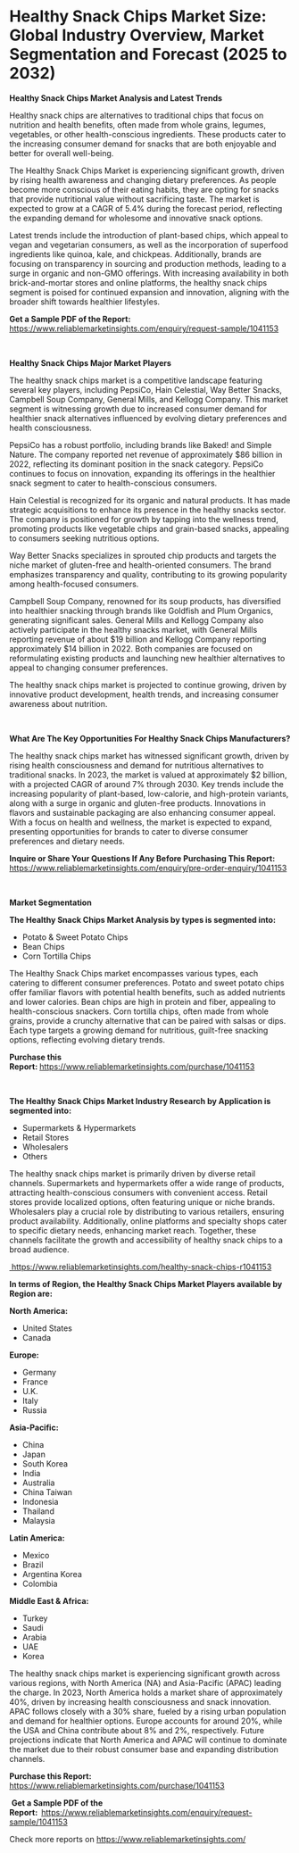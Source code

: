 <p><h1>Healthy Snack Chips Market Size: Global Industry Overview, Market Segmentation and Forecast (2025 to 2032)</h1></p><p><strong>Healthy Snack Chips Market Analysis and Latest Trends</strong></p>
<p><p>Healthy snack chips are alternatives to traditional chips that focus on nutrition and health benefits, often made from whole grains, legumes, vegetables, or other health-conscious ingredients. These products cater to the increasing consumer demand for snacks that are both enjoyable and better for overall well-being.</p><p>The Healthy Snack Chips Market is experiencing significant growth, driven by rising health awareness and changing dietary preferences. As people become more conscious of their eating habits, they are opting for snacks that provide nutritional value without sacrificing taste. The market is expected to grow at a CAGR of 5.4% during the forecast period, reflecting the expanding demand for wholesome and innovative snack options.</p><p>Latest trends include the introduction of plant-based chips, which appeal to vegan and vegetarian consumers, as well as the incorporation of superfood ingredients like quinoa, kale, and chickpeas. Additionally, brands are focusing on transparency in sourcing and production methods, leading to a surge in organic and non-GMO offerings. With increasing availability in both brick-and-mortar stores and online platforms, the healthy snack chips segment is poised for continued expansion and innovation, aligning with the broader shift towards healthier lifestyles.</p></p>
<p><strong>Get a Sample PDF of the Report:&nbsp;</strong> <a href="https://www.reliablemarketinsights.com/enquiry/request-sample/1041153?utm_campaign=3520&utm_medium=2&utm_source=Github&utm_content=ia&utm_term=07042025&utm_id=healthy-snack-chips">https://www.reliablemarketinsights.com/enquiry/request-sample/1041153</a></p>
<p>&nbsp;</p>
<p><strong>Healthy Snack Chips Major Market Players</strong></p>
<p><p>The healthy snack chips market is a competitive landscape featuring several key players, including PepsiCo, Hain Celestial, Way Better Snacks, Campbell Soup Company, General Mills, and Kellogg Company. This market segment is witnessing growth due to increased consumer demand for healthier snack alternatives influenced by evolving dietary preferences and health consciousness.</p><p>PepsiCo has a robust portfolio, including brands like Baked! and Simple Nature. The company reported net revenue of approximately $86 billion in 2022, reflecting its dominant position in the snack category. PepsiCo continues to focus on innovation, expanding its offerings in the healthier snack segment to cater to health-conscious consumers.</p><p>Hain Celestial is recognized for its organic and natural products. It has made strategic acquisitions to enhance its presence in the healthy snacks sector. The company is positioned for growth by tapping into the wellness trend, promoting products like vegetable chips and grain-based snacks, appealing to consumers seeking nutritious options.</p><p>Way Better Snacks specializes in sprouted chip products and targets the niche market of gluten-free and health-oriented consumers. The brand emphasizes transparency and quality, contributing to its growing popularity among health-focused consumers.</p><p>Campbell Soup Company, renowned for its soup products, has diversified into healthier snacking through brands like Goldfish and Plum Organics, generating significant sales. General Mills and Kellogg Company also actively participate in the healthy snacks market, with General Mills reporting revenue of about $19 billion and Kellogg Company reporting approximately $14 billion in 2022. Both companies are focused on reformulating existing products and launching new healthier alternatives to appeal to changing consumer preferences.</p><p>The healthy snack chips market is projected to continue growing, driven by innovative product development, health trends, and increasing consumer awareness about nutrition.</p></p>
<p>&nbsp;</p>
<p><strong>What Are The Key Opportunities For Healthy Snack Chips Manufacturers?</strong></p>
<p><p>The healthy snack chips market has witnessed significant growth, driven by rising health consciousness and demand for nutritious alternatives to traditional snacks. In 2023, the market is valued at approximately $2 billion, with a projected CAGR of around 7% through 2030. Key trends include the increasing popularity of plant-based, low-calorie, and high-protein variants, along with a surge in organic and gluten-free products. Innovations in flavors and sustainable packaging are also enhancing consumer appeal. With a focus on health and wellness, the market is expected to expand, presenting opportunities for brands to cater to diverse consumer preferences and dietary needs.</p></p>
<p><strong>Inquire or Share Your Questions If Any Before Purchasing This Report:</strong> <a href="https://www.reliablemarketinsights.com/enquiry/pre-order-enquiry/1041153?utm_campaign=3520&utm_medium=2&utm_source=Github&utm_content=ia&utm_term=07042025&utm_id=healthy-snack-chips">https://www.reliablemarketinsights.com/enquiry/pre-order-enquiry/1041153</a></p>
<p>&nbsp;</p>
<p><strong>Market Segmentation</strong></p>
<p><strong>The Healthy Snack Chips Market Analysis by types is segmented into:</strong></p>
<p><ul><li>Potato & Sweet Potato Chips</li><li>Bean Chips</li><li>Corn Tortilla Chips</li></ul></p>
<p><p>The Healthy Snack Chips market encompasses various types, each catering to different consumer preferences. Potato and sweet potato chips offer familiar flavors with potential health benefits, such as added nutrients and lower calories. Bean chips are high in protein and fiber, appealing to health-conscious snackers. Corn tortilla chips, often made from whole grains, provide a crunchy alternative that can be paired with salsas or dips. Each type targets a growing demand for nutritious, guilt-free snacking options, reflecting evolving dietary trends.</p></p>
<p><strong>Purchase this Report:&nbsp;</strong><a href="https://www.reliablemarketinsights.com/purchase/1041153?utm_campaign=3520&utm_medium=2&utm_source=Github&utm_content=ia&utm_term=07042025&utm_id=healthy-snack-chips">https://www.reliablemarketinsights.com/purchase/1041153</a></p>
<p>&nbsp;</p>
<p><strong>The Healthy Snack Chips Market Industry Research by Application is segmented into:</strong></p>
<p><ul><li>Supermarkets & Hypermarkets</li><li>Retail Stores</li><li>Wholesalers</li><li>Others</li></ul></p>
<p><p>The healthy snack chips market is primarily driven by diverse retail channels. Supermarkets and hypermarkets offer a wide range of products, attracting health-conscious consumers with convenient access. Retail stores provide localized options, often featuring unique or niche brands. Wholesalers play a crucial role by distributing to various retailers, ensuring product availability. Additionally, online platforms and specialty shops cater to specific dietary needs, enhancing market reach. Together, these channels facilitate the growth and accessibility of healthy snack chips to a broad audience.</p></p>
<p><a href="https://www.reliablemarketinsights.com/healthy-snack-chips-r1041153?utm_campaign=3520&utm_medium=2&utm_source=Github&utm_content=ia&utm_term=07042025&utm_id=healthy-snack-chips">&nbsp;https://www.reliablemarketinsights.com/healthy-snack-chips-r1041153</a></p>
<p><strong>In terms of Region, the Healthy Snack Chips Market Players available by Region are:</strong></p>
<p>
    <p> <strong> North America: </strong>
        <ul>
            <li>United States</li>
            <li>Canada</li>
        </ul>
        </p> 
    <p> <strong> Europe: </strong>
        <ul>
            <li>Germany</li>
            <li>France</li>
            <li>U.K.</li>
            <li>Italy</li>
            <li>Russia</li>
        </ul>
        </p> 
    <p> <strong> Asia-Pacific: </strong>
        <ul>
            <li>China</li>
            <li>Japan</li>
            <li>South Korea</li>
            <li>India</li>
            <li>Australia</li>
            <li>China Taiwan</li>
            <li>Indonesia</li>
            <li>Thailand</li>
            <li>Malaysia</li>
        </ul>
        </p> 
    <p> <strong> Latin America: </strong>
        <ul>
            <li>Mexico</li>
            <li>Brazil</li>
            <li>Argentina Korea</li>
            <li>Colombia</li>
        </ul>
        </p> 
    <p> <strong> Middle East & Africa: </strong>
        <ul>
            <li>Turkey</li>
            <li>Saudi</li>
            <li>Arabia</li>
            <li>UAE</li>
            <li>Korea</li>
        </ul>
    </p>
    </p>
<p><p>The healthy snack chips market is experiencing significant growth across various regions, with North America (NA) and Asia-Pacific (APAC) leading the charge. In 2023, North America holds a market share of approximately 40%, driven by increasing health consciousness and snack innovation. APAC follows closely with a 30% share, fueled by a rising urban population and demand for healthier options. Europe accounts for around 20%, while the USA and China contribute about 8% and 2%, respectively. Future projections indicate that North America and APAC will continue to dominate the market due to their robust consumer base and expanding distribution channels.</p></p>
<p><strong>Purchase this Report: </strong><a href="https://www.reliablemarketinsights.com/purchase/1041153?utm_campaign=3520&utm_medium=2&utm_source=Github&utm_content=ia&utm_term=07042025&utm_id=healthy-snack-chips">https://www.reliablemarketinsights.com/purchase/1041153</a></p>
<p>&nbsp;<strong>Get a Sample PDF of the Report:&nbsp;&nbsp;</strong><a href="https://www.reliablemarketinsights.com/enquiry/request-sample/1041153?utm_campaign=3520&utm_medium=2&utm_source=Github&utm_content=ia&utm_term=07042025&utm_id=healthy-snack-chips">https://www.reliablemarketinsights.com/enquiry/request-sample/1041153</a></p>
<p><strong></strong></p>
<p>Check more reports on <a href="https://www.reliablemarketinsights.com/?utm_campaign=3520&utm_medium=2&utm_source=Github&utm_content=ia&utm_term=07042025&utm_id=healthy-snack-chips">https://www.reliablemarketinsights.com/</a></p>